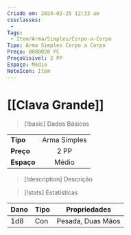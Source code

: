 ```yaml
---
Criado em: 2024-02-25 12:33 am
cssclasses:
 - 
Tags:
 - Item/Arma/Simples/Corpo-a-Corpo
Tipo: Arma Simples Corpo a Corpo
Preço: 0000020 PC
PreçoVisivel: 2 PP
Espaço: Médio
NoteIcon: Item
---
```

# [[Clava Grande]]

> [!basic] Dados Básicos
> 
|            |     |
| ---------- |:---:|
| **Tipo**   |  Arma Simples   |
| **Preço**  |  2 PP   |
| **Espaço** |  Médio   |
>
 
> [!description] Descrição
> 
>

> [!stats] Estatísticas
>
| Dano  | Tipo | Propriedades |
| --- | ----- | ----------- |
|  1d8   |   Con    |      Pesada, Duas Mãos       |
